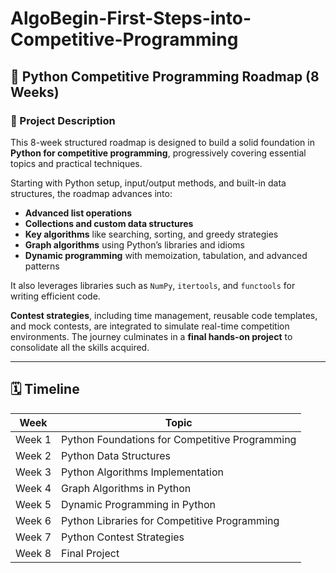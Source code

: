 # AlgoBegin-First-Steps-into-Competitive-Programming

## 🐍 Python Competitive Programming Roadmap (8 Weeks)

### 📄 Project Description

This 8-week structured roadmap is designed to build a solid foundation in **Python for competitive programming**, progressively covering essential topics and practical techniques.

Starting with Python setup, input/output methods, and built-in data structures, the roadmap advances into:

- **Advanced list operations**
- **Collections and custom data structures**
- **Key algorithms** like searching, sorting, and greedy strategies
- **Graph algorithms** using Python’s libraries and idioms
- **Dynamic programming** with memoization, tabulation, and advanced patterns

It also leverages libraries such as `NumPy`, `itertools`, and `functools` for writing efficient code.

**Contest strategies**, including time management, reusable code templates, and mock contests, are integrated to simulate real-time competition environments. The journey culminates in a **final hands-on project** to consolidate all the skills acquired.

---

## 🗓️ Timeline

| Week     | Topic                                        |
|----------|----------------------------------------------|
| Week 1   | Python Foundations for Competitive Programming |
| Week 2   | Python Data Structures                        |
| Week 3   | Python Algorithms Implementation              |
| Week 4   | Graph Algorithms in Python                    |
| Week 5   | Dynamic Programming in Python                 |
| Week 6   | Python Libraries for Competitive Programming  |
| Week 7   | Python Contest Strategies                     |
| Week 8   | Final Project                                 |
